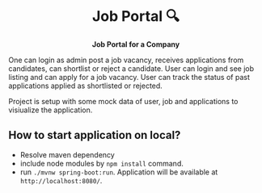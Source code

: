  <div align="center">
   <h1>Job Portal 🔍</h1>
   <strong>Job Portal for a Company</strong><br />
 </div>

One can login as admin post a job vacancy, receives applications from candidates, can shortlist or reject a candidate.
User can login and see job listing and can apply for a job vacancy. User can track the status of past applications applied as shortlisted or rejected.

Project is setup with some mock data of user, job and applications to visiualize the application.

## How to start application on local?
  * Resolve maven dependency
  * include node modules by `npm install` command.
  * run `./mvnw spring-boot:run`. Application will be available at `http://localhost:8080/`.

